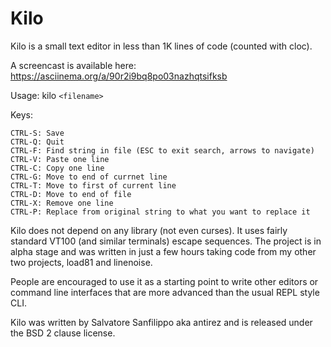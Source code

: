 Kilo
===

Kilo is a small text editor in less than 1K lines of code (counted with cloc).

A screencast is available here: https://asciinema.org/a/90r2i9bq8po03nazhqtsifksb

Usage: kilo `<filename>`

Keys:

    CTRL-S: Save
    CTRL-Q: Quit
    CTRL-F: Find string in file (ESC to exit search, arrows to navigate)
	CTRL-V: Paste one line
	CTRL-C: Copy one line
	CTRL-G: Move to end of currnet line 
	CTRL-T: Move to first of current line
	CTRL-D: Move to end of file
	CTRL-X: Remove one line
	CTRL-P: Replace from original string to what you want to replace it

Kilo does not depend on any library (not even curses). It uses fairly standard
VT100 (and similar terminals) escape sequences. The project is in alpha
stage and was written in just a few hours taking code from my other two
projects, load81 and linenoise.

People are encouraged to use it as a starting point to write other editors
or command line interfaces that are more advanced than the usual REPL
style CLI.

Kilo was written by Salvatore Sanfilippo aka antirez and is released
under the BSD 2 clause license.
